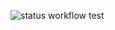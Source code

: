 ![status workflow](https://github.com/aleksandrtikhonov/yamdb_final/actions/workflows/main.yaml/badge.svg)
test
